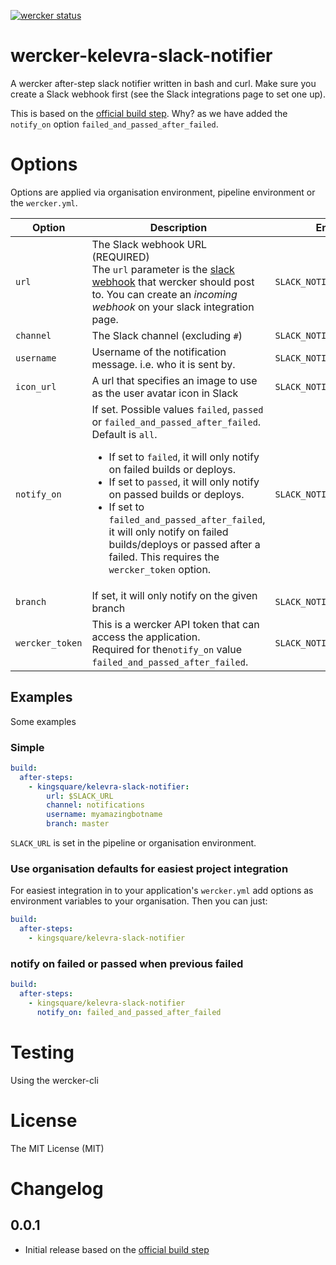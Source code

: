 [![wercker status](https://app.wercker.com/status/446df94fe0566fad505da38719e7cce6/s/master "wercker status")](https://app.wercker.com/project/byKey/446df94fe0566fad505da38719e7cce6)

# wercker-kelevra-slack-notifier

A wercker after-step slack notifier written in bash and curl. Make sure you create a Slack webhook first (see the Slack integrations page to set one up).

This is based on the [official build step](https://github.com/wercker/step-slack). Why? as we have added the `notify_on` option `failed_and_passed_after_failed`.

# Options

Options are applied via organisation environment, pipeline environment or the `wercker.yml`.

|Option|Description|Environment|
|---|---|---|
|`url`|The Slack webhook URL (REQUIRED)<br/>The `url` parameter is the [slack webhook](https://api.slack.com/incoming-webhooks) that wercker should post to. You can create an _incoming webhook_ on your slack integration page.|`SLACK_NOTIFIER_URL`|
|`channel`|The Slack channel (excluding `#`)|`SLACK_NOTIFIER_CHANNEL`|
|`username`|Username of the notification message. i.e. who it is sent by.|`SLACK_NOTIFIER_USERNAME`|
|`icon_url`|A url that specifies an image to use as the user avatar icon in Slack|`SLACK_NOTIFIER_ICON_URL`|
|`notify_on`|If set. Possible values `failed`, `passed` or `failed_and_passed_after_failed`. <br />Default is `all`.<br /><ul><li>If set to `failed`, it will only notify on failed builds or deploys.</li><li>If set to `passed`, it will only notify on passed builds or deploys.</li><li>If set to `failed_and_passed_after_failed`, it will only notify on failed builds/deploys or passed after a failed. This requires the `wercker_token` option.</li></ul>|`SLACK_NOTIFIER_NOTIFY_ON`|
|`branch`|If set, it will only notify on the given branch|`SLACK_NOTIFIER_BRANCH`|
|`wercker_token`|This is a wercker API token that can access the application.<br/>Required for the`notify_on` value `failed_and_passed_after_failed`.|`SLACK_NOTIFIER_WERCKER_TOKEN`|

## Examples

Some examples

### Simple

```yaml
build:
  after-steps:
    - kingsquare/kelevra-slack-notifier:
        url: $SLACK_URL
        channel: notifications
        username: myamazingbotname
        branch: master
```

`SLACK_URL` is set in the pipeline or organisation environment.

### Use organisation defaults for easiest project integration

For easiest integration in to your application's `wercker.yml` add options as environment variables to your organisation. Then you can just:

```yaml
build:
  after-steps:
    - kingsquare/kelevra-slack-notifier
```

### notify on failed or passed when previous failed

```yaml
build:
  after-steps:
    - kingsquare/kelevra-slack-notifier
      notify_on: failed_and_passed_after_failed
```

# Testing

Using the wercker-cli

# License

The MIT License (MIT)

# Changelog

## 0.0.1

- Initial release based on the [official build step](https://github.com/wercker/step-slack)
